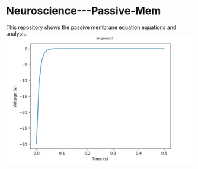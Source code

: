 # Neuroscience---Passive-Mem
This repository shows the passive membrane equation equations and analysis. 
![Chart of Voltage/Time](Assignment2.png)
